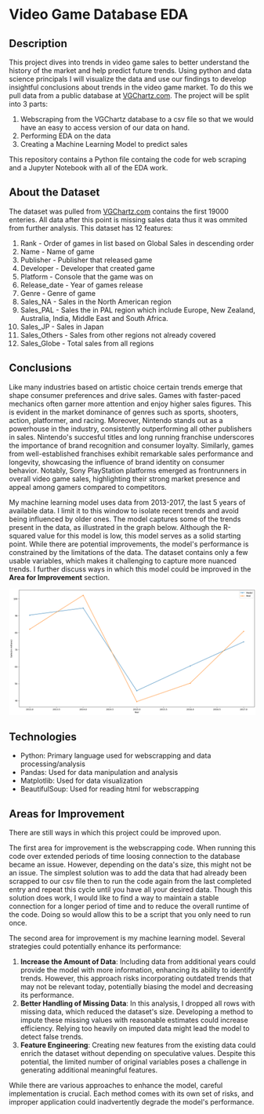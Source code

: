 # Video Game Database EDA
## Description

This project dives into trends in video game sales to better understand the history of the market and help predict future trends. Using python and data science principals I will visualize the data and use our findings to develop insightful conclusions about trends in the video game market. To do this we pull data from a public database at [VGChartz.com](https://www.vgchartz.com/games/games.php?page=1&results=1000&order=TotalSales&ownership=Both&direction=DESC&showtotalsales=1&shownasales=1&showpalsales=1&showjapansales=1&showothersales=1&showpublisher=1&showdeveloper=1&showreleasedate=1&showlastupdate=0&showvgchartzscore=0&showcriticscore=1&showuserscore=1). The project will be split into 3 parts:
1. Webscraping from the VGChartz database to a csv file so that we would have an easy to access version of our data on hand.
2. Performing EDA on the data
3. Creating a Machine Learning Model to predict sales

This repository contains a Python file containg the code for web scraping and a Jupyter Notebook with all of the EDA work.

## About the Dataset

The dataset was pulled from [VGChartz.com](https://www.vgchartz.com/games/games.php?page=1&results=1000&order=TotalSales&ownership=Both&direction=DESC&showtotalsales=1&shownasales=1&showpalsales=1&showjapansales=1&showothersales=1&showpublisher=1&showdeveloper=1&showreleasedate=1&showlastupdate=0&showvgchartzscore=0&showcriticscore=1&showuserscore=1) contains the first 19000 enteries. All data after this point is missing sales data thus it was ommited from further analysis. This dataset has 12 features:
1. Rank - Order of games in list based on Global Sales in descending order
2. Name - Name of game
3. Publisher - Publisher that released game
4. Developer - Developer that created game
5. Platform - Console that the game was on
6. Release_date - Year of games release
7. Genre - Genre of game
8. Sales_NA - Sales in the North American region
9. Sales_PAL - Sales the in PAL region which include Europe, New Zealand, Australia, India, Middle East and South Africa.
10. Sales_JP - Sales in Japan
11. Sales_Others - Sales from other regions not already covered
12. Sales_Globe - Total sales from all regions

## Conclusions

Like many industries based on artistic choice certain trends emerge that shape consumer preferences and drive sales. Games with faster-paced mechanics often garner more attention and enjoy higher sales figures. This is evident in the market dominance of genres such as sports, shooters, action, platformer, and racing. Moreover, Nintendo stands out as a powerhouse in the industry, consistently outperforming all other publishers in sales. Nintendo's succesful titles and long running franchise underscores the importance of brand recognition and consumer loyalty. Similarly, games from well-established franchises exhibit remarkable sales performance and longevity, showcasing the influence of brand identity on consumer behavior. Notably, Sony PlayStation platforms emerged as frontrunners in overall video game sales, highlighting their strong market presence and appeal among gamers compared to competitors.

My machine learning model uses data from 2013-2017, the last 5 years of available data. I limit it to this window to isolate recent trends and avoid being influenced by older ones. The model captures some of the trends present in the data, as illustrated in the graph below. Although the R-squared value for this model is low, this model serves as a solid starting point. While there are potential improvements, the model's performance is constrained by the limitations of the data. The dataset contains only a few usable variables, which makes it challenging to capture more nuanced trends. I further discuss ways in which this model could be improved in the **Area for Improvement** section. 

![](images/ml_result.png)

## Technologies

+ Python: Primary language used for webscrapping and data processing/analysis
+ Pandas: Used for data manipulation and analysis
+ Matplotlib: Used for data visualization
+ BeautifulSoup: Used for reading html for webscrapping

## Areas for Improvement

There are still ways in which this project could be improved upon.

The first area for improvement is the webscrapping code. When running this code over extended periods of time loosing connection to the database became an issue. However, depending on the data's size, this might not be an issue. The simplest solution was to add the data that had already been scrapped to our csv file then to run the code again from the last completed entry and repeat this cycle until you have all your desired data. Though this solution does work, I would like to find a way to maintain a stable connection for a longer period of time and to reduce the overall runtime of the code. Doing so would allow this to be a script that you only need to run once.

The second area for improvement is my machine learning model. Several strategies could potentially enhance its performance:
1. **Increase the Amount of Data**: Including data from additional years could provide the model with more information, enhancing its ability to identify trends. However, this approach risks incorporating outdated trends that may not be relevant today, potentially biasing the model and decreasing its performance.
2. **Better Handling of Missing Data**: In this analysis, I dropped all rows with missing data, which reduced the dataset's size. Developing a method to impute these missing values with reasonable estimates could increase efficiency. Relying too heavily on imputed data might lead the model to detect false trends.
3. **Feature Engineering**: Creating new features from the existing data could enrich the dataset without depending on speculative values. Despite this potential, the limited number of original variables poses a challenge in generating additional meaningful features.

While there are various approaches to enhance the model, careful implementation is crucial. Each method comes with its own set of risks, and improper application could inadvertently degrade the model's performance.
